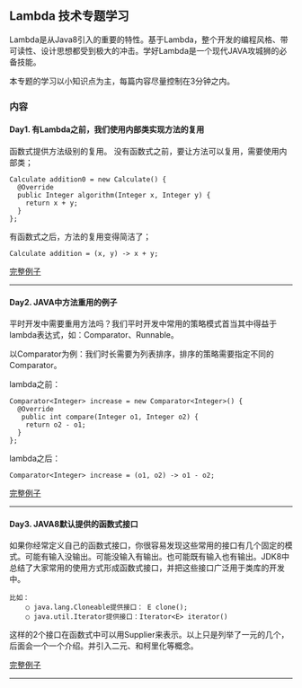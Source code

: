 ## Lambda 技术专题学习

Lambda是从Java8引入的重要的特性。基于Lambda，整个开发的编程风格、带可读性、设计思想都受到极大的冲击。学好Lambda是一个现代JAVA攻城狮的必备技能。

本专题的学习以小知识点为主，每篇内容尽量控制在3分钟之内。

### 内容

#### Day1. 有Lambda之前，我们使用内部类实现方法的复用

函数式提供方法级别的复用。
没有函数式之前，要让方法可以复用，需要使用内部类；
```
Calculate addition0 = new Calculate() {
  @Override
  public Integer algorithm(Integer x, Integer y) {
    return x + y;
  }
};
```

有函数式之后，方法的复用变得简洁了；

```
Calculate addition = (x, y) -> x + y;
```

[day1]: https://github.com/wzdacyl/lambda/blob/master/src/test/java/com/ibm/leo/share/lambda/Day1_basic.java "basic"
[完整例子][day1]

***

#### Day2. JAVA中方法重用的例子

平时开发中需要重用方法吗？我们平时开发中常用的策略模式首当其中得益于lambda表达式，如：Comparator、Runnable。

以Comparator为例：我们时长需要为列表排序，排序的策略需要指定不同的Comparator。

lambda之前：

```
Comparator<Integer> increase = new Comparator<Integer>() {
  @Override
   public int compare(Integer o1, Integer o2) {
    return o2 - o1;
  }
};

```

lambda之后：
```
Comparator<Integer> increase = (o1, o2) -> o1 - o2;
```

[day2]: https://github.com/wzdacyl/lambda/blob/master/src/test/java/com/ibm/leo/share/lambda/Day2_compare.java "compare"
[完整例子][day2]

***

#### Day3. JAVA8默认提供的函数式接口

如果你经常定义自己的函数式接口，你很容易发现这些常用的接口有几个固定的模式。可能有输入没输出。可能没输入有输出。也可能既有输入也有输出。JDK8中总结了大家常用的使用方式形成函数式接口，并把这些接口广泛用于类库的开发中。

	比如：
		○ java.lang.Cloneable提供接口： E clone();
		○ java.util.Iterator提供接口：Iterator<E> iterator()

这样的2个接口在函数式中可以用Supplier<T>来表示。以上只是列举了一元的几个，后面会一个一个介绍。并引入二元、和柯里化等概念。

[day3]: https://github.com/wzdacyl/lambda/blob/master/src/test/java/com/ibm/leo/share/lambda/Day3_Default_Lambda_Functional_Interface.java "default lambda interface"
[完整例子][day3]

***